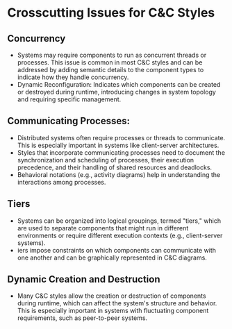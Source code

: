 # Crosscutting Issues for C&C Styles

## Concurrency

- Systems may require components to run as concurrent threads or processes. This issue is common in most C&C styles and can be addressed by adding semantic details to the component types to indicate how they handle concurrency.
- Dynamic Reconfiguration: Indicates which components can be created or destroyed during runtime, introducing changes in system topology and requiring specific management.

## Communicating Processes:

- Distributed systems often require processes or threads to communicate. This is especially important in systems like client-server architectures.
- Styles that incorporate communicating processes need to document the synchronization and scheduling of processes, their execution precedence, and their handling of shared resources and deadlocks.
- Behavioral notations (e.g., activity diagrams) help in understanding the interactions among processes.

## Tiers

- Systems can be organized into logical groupings, termed "tiers," which are used to separate components that might run in different environments or require different execution contexts (e.g., client-server systems).
- iers impose constraints on which components can communicate with one another and can be graphically represented in C&C diagrams.

## Dynamic Creation and Destruction

- Many C&C styles allow the creation or destruction of components during runtime, which can affect the system's structure and behavior. This is especially important in systems with fluctuating component requirements, such as peer-to-peer systems.